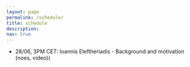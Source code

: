 ```yaml
---
layout: page
permalink: /schedule/
title: schedule
description: 
nav: true
---
```


<ul>
  <li>28/06, 3PM CET: Ioannis Eleftheriadis - Background and motivation (noes, video)(</li>
</ul>
